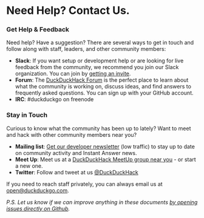 # Need Help? Contact Us.

### Get Help & Feedback

Need help? Have a suggestion? There are several ways to get in touch and follow along with staff, leaders, and other community members: 

- **Slack**: If you want setup or development help or are looking for live feedback from the community, we recommend you join our Slack organization. You can join by [getting an invite](https://quackslack.herokuapp.com/).
- **Forum**: The [DuckDuckHack Forum](https://forum.duckduckhack.com/) is the perfect place to learn about what the community is working on, discuss ideas, and find answers to frequently asked questions. You can sign up with your GitHub account.
- **IRC**: #duckduckgo on freenode

### Stay in Touch

Curious to know what the community has been up to lately? Want to meet and hack with other community members near you?

- **Mailing list**: [Get our developer newsletter](https://www.listbox.com/subscribe/?list_id=197814) (low traffic) to stay up to date on community activity and Instant Answer news. 
- **Meet Up**: Meet us at a [DuckDuckHack MeetUp group near you](http://www.meetup.com/topics/duckduckgo/) - or start a new one.
- **Twitter**: Follow and tweet at us [@DuckDuckHack](https://twitter.com/duckduckhack)


If you need to reach staff privately, you can always email us at [open@duckduckgo.com](mailto:open@duckduckgo.com).


*P.S. Let us know if we can improve anything in these documents [by opening issues directly on Github]( https://github.com/duckduckgo/duckduckhack-docs/issues/new).*
